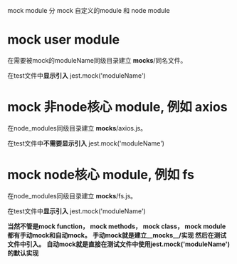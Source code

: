 mock module 分 mock 自定义的module 和 node module

# mock user module
在需要被mock的moduleName同级目录建立 __mocks__/同名文件。

在test文件中**显示引入** jest.mock('moduleName')


# mock 非node核心 module, 例如 axios
在node_modules同级目录建立 __mocks__/axios.js。

在test文件中**不需要显示引入** jest.mock('moduleName')

# mock node核心 module, 例如 fs
在node_modules同级目录建立 __mocks__/fs.js。

在test文件中**显示引入** jest.mock('moduleName')

**当然不管是mock function， mock methods， mock class， mock module 都有手动mock和自动mock。**
**手动mock就是建立__mocks__/实现 然后在测试文件中引入。**
**自动mock就是直接在测试文件中使用jest.mock('moduleName')的默认实现**